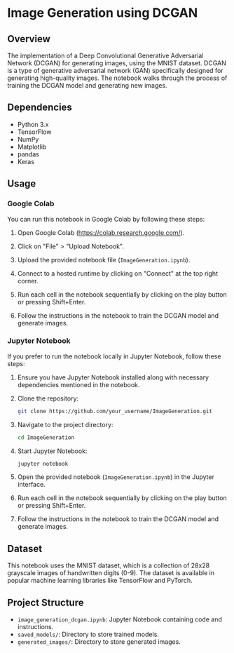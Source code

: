 # Image Generation using DCGAN 

## Overview

The implementation of a Deep Convolutional Generative Adversarial Network (DCGAN) for generating images, using the MNIST dataset. DCGAN is a type of generative adversarial network (GAN) specifically designed for generating high-quality images. The notebook walks through the process of training the DCGAN model and generating new images.



## Dependencies

- Python 3.x
- TensorFlow
- NumPy
- Matplotlib
- pandas
- Keras


## Usage

### Google Colab

You can run this notebook in Google Colab by following these steps:

1. Open Google Colab (https://colab.research.google.com/).

2. Click on "File" > "Upload Notebook".

3. Upload the provided notebook file (`ImageGeneration.ipynb`).

4. Connect to a hosted runtime by clicking on "Connect" at the top right corner.

5. Run each cell in the notebook sequentially by clicking on the play button or pressing Shift+Enter.

6. Follow the instructions in the notebook to train the DCGAN model and generate images.

### Jupyter Notebook

If you prefer to run the notebook locally in Jupyter Notebook, follow these steps:

1. Ensure you have Jupyter Notebook installed along with necessary dependencies mentioned in the notebook.

2. Clone the repository:

    ```bash
    git clone https://github.com/your_username/ImageGeneration.git
    ```

3. Navigate to the project directory:

    ```bash
    cd ImageGeneration
    ```

4. Start Jupyter Notebook:

    ```bash
    jupyter notebook
    ```

5. Open the provided notebook (`ImageGeneration.ipynb`) in the Jupyter interface.

7. Run each cell in the notebook sequentially by clicking on the play button or pressing Shift+Enter.

8. Follow the instructions in the notebook to train the DCGAN model and generate images.

## Dataset

This notebook uses the MNIST dataset, which is a collection of 28x28 grayscale images of handwritten digits (0-9). The dataset is available in popular machine learning libraries like TensorFlow and PyTorch.

## Project Structure

- `image_generation_dcgan.ipynb`: Jupyter Notebook containing code and instructions.
- `saved_models/`: Directory to store trained models.
- `generated_images/`: Directory to store generated images.

